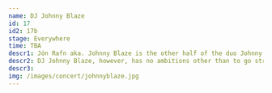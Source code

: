 ```yaml
---
name: DJ Johnny Blaze
id: 17
id2: 17b
stage: Everywhere
time: TBA
descr1: Jón Rafn aka. Johnny Blaze is the other half of the duo Johnny Blaze & Hakki Brakes, which specialise in 80´s infused electronic music with Icelandic lyrics.
descr2: DJ Johnny Blaze, however, has no ambitions other than to go straight to the blazing boogie. The only thing you can expect is the unexpected.
descr3:
img: /images/concert/johnnyblaze.jpg
---
```

